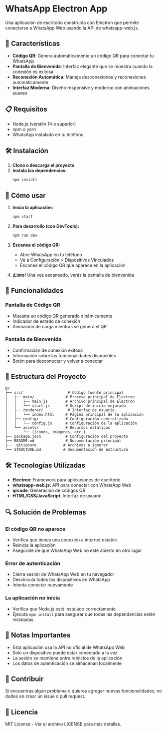 # WhatsApp Electron App

Una aplicación de escritorio construida con Electron que permite conectarse a WhatsApp Web usando la API de whatsapp-web.js.

## 🚀 Características

- **Código QR**: Genera automáticamente un código QR para conectar tu WhatsApp
- **Pantalla de Bienvenida**: Interfaz elegante que se muestra cuando la conexión es exitosa
- **Reconexión Automática**: Maneja desconexiones y reconexiones automáticamente
- **Interfaz Moderna**: Diseño responsive y moderno con animaciones suaves

## 📋 Requisitos

- Node.js (versión 14 o superior)
- npm o yarn
- WhatsApp instalado en tu teléfono

## 🛠️ Instalación

1. **Clona o descarga el proyecto**
2. **Instala las dependencias:**
   ```bash
   npm install
   ```

## 🚀 Cómo usar

1. **Inicia la aplicación:**
   ```bash
   npm start
   ```

2. **Para desarrollo (con DevTools):**
   ```bash
   npm run dev
   ```

3. **Escanea el código QR:**
   - Abre WhatsApp en tu teléfono
   - Ve a Configuración > Dispositivos Vinculados
   - Escanea el código QR que aparece en la aplicación

4. **¡Listo!** Una vez escaneado, verás la pantalla de bienvenida

## 📱 Funcionalidades

### Pantalla de Código QR
- Muestra un código QR generado dinámicamente
- Indicador de estado de conexión
- Animación de carga mientras se genera el QR

### Pantalla de Bienvenida
- Confirmación de conexión exitosa
- Información sobre las funcionalidades disponibles
- Botón para desconectar y volver a conectar

## 🔧 Estructura del Proyecto

```
B/
├── src/                    # Código fuente principal
│   ├── main/              # Proceso principal de Electron
│   │   ├── main.js        # Archivo principal de Electron
│   │   └── start.js       # Script de inicio mejorado
│   ├── renderer/           # Interfaz de usuario
│   │   └── index.html     # Página principal de la aplicación
│   ├── config/            # Configuración centralizada
│   │   └── config.js      # Configuración de la aplicación
│   └── assets/            # Recursos estáticos
│       └── (íconos, imágenes, etc.)
├── package.json           # Configuración del proyecto
├── README.md              # Documentación principal
├── .gitignore            # Archivos a ignorar
└── STRUCTURE.md          # Documentación de estructura
```

## 🛠️ Tecnologías Utilizadas

- **Electron**: Framework para aplicaciones de escritorio
- **whatsapp-web.js**: API para conectar con WhatsApp Web
- **qrcode**: Generación de códigos QR
- **HTML/CSS/JavaScript**: Interfaz de usuario

## 🔍 Solución de Problemas

### El código QR no aparece
- Verifica que tienes una conexión a internet estable
- Reinicia la aplicación
- Asegúrate de que WhatsApp Web no esté abierto en otro lugar

### Error de autenticación
- Cierra sesión de WhatsApp Web en tu navegador
- Desvincula todos los dispositivos en WhatsApp
- Intenta conectar nuevamente

### La aplicación no inicia
- Verifica que Node.js esté instalado correctamente
- Ejecuta `npm install` para asegurar que todas las dependencias estén instaladas

## 📝 Notas Importantes

- Esta aplicación usa la API no oficial de WhatsApp Web
- Solo un dispositivo puede estar conectado a la vez
- La sesión se mantiene entre reinicios de la aplicación
- Los datos de autenticación se almacenan localmente

## 🤝 Contribuir

Si encuentras algún problema o quieres agregar nuevas funcionalidades, no dudes en crear un issue o pull request.

## 📄 Licencia

MIT License - Ver el archivo LICENSE para más detalles. 